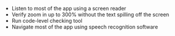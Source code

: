 

- Listen to most of the app using a screen reader
- Verify zoom in up to 300% without the text spilling off the screen
- Run code-level checking tool
- Navigate most of the app using speech recognition software
